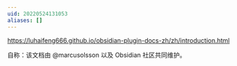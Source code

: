 ```yaml
---
uid: 20220524131053
aliases: []
---
```

https://luhaifeng666.github.io/obsidian-plugin-docs-zh/zh/introduction.html

自称：该文档由 @marcusolsson 以及 Obsidian 社区共同维护。